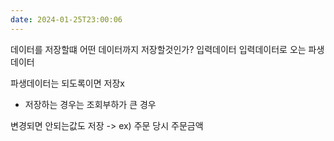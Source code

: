 ```yaml
---
date: 2024-01-25T23:00:06
---
```

데이터를 저장할떄 어떤 데이터까지 저장할것인가?
입력데이터
입력데이터로 오는 파생데이터

파생데이터는 되도록이면 저장x
- 저장하는 경우는 조회부하가 큰 경우

변경되면 안되는값도 저장
-> ex) 주문 당시 주문금액